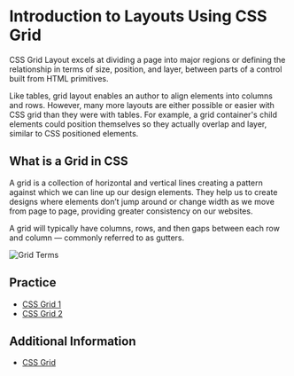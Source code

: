 # Introduction to Layouts Using CSS Grid
CSS Grid Layout excels at dividing a page into major regions or defining the relationship in terms of size, position, and layer, between parts of a control built from HTML primitives.

Like tables, grid layout enables an author to align elements into columns and rows. However, many more layouts are either possible or easier with CSS grid than they were with tables. For example, a grid container's child elements could position themselves so they actually overlap and layer, similar to CSS positioned elements.

## What is a Grid in CSS
A grid is a collection of horizontal and vertical lines creating a pattern against which we can line up our design elements. They help us to create designs where elements don’t jump around or change width as we move from page to page, providing greater consistency on our websites.

A grid will typically have columns, rows, and then gaps between each row and column — commonly referred to as gutters.

![Grid Terms](./img/labeled_grid.png)

## Practice
- [CSS Grid 1](https://github.com/cs-fullstack-master/html-grid-lecture)
- [CSS Grid 2](https://github.com/cs-fullstack-master/html-grid-ic)

## Additional Information
- [CSS Grid](https://developer.mozilla.org/en-US/docs/Learn/CSS/CSS_layout/Grids)
